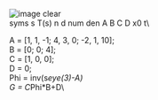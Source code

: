 ![image](https://github.com/Yited/matlab/assets/144079863/88185944-d894-471b-8487-c0b729e65fdc)
clear\
syms s T(s) n d num den A B C D x0 t\

A = [1, 1, -1;
    4, 3, 0;
    -2, 1, 10];\
B = [0; 0; 4];\
C = [1, 0, 0];\
D = 0;\
Phi = inv(s*eye(3)-A)\
G = C*Phi*B+D\

